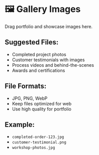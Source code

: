 # 🖼️ Gallery Images

Drag portfolio and showcase images here.

## Suggested Files:
- Completed project photos
- Customer testimonials with images
- Process videos and behind-the-scenes
- Awards and certifications

## File Formats:
- JPG, PNG, WebP
- Keep files optimized for web
- Use high quality for portfolio

## Example:
- `completed-order-123.jpg`
- `customer-testimonial.png`
- `workshop-photos.jpg`
